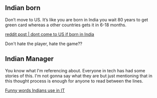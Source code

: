
## Indian born

Don’t move to US. It’s like you are born in India you wait 80 years to get green card whereas a other countries gets it in 6-18 months.


[reddit post | dont come to US if born in India](https://www.reddit.com/r/developersIndia/comments/1esbny4/dont_come_to_us_if_you_are_born_in_india_never/)


Don't hate the player, hate the game??


## Indian Manager

You know what I'm referencing about. Everyone in tech has had some stories of this. I'm not gonna say what they are but just mentioning that in this thought process is enough for anyone to read between the lines.

[Funny words Indians use in IT](thoughts/management#Indian%20IT%20Words)

